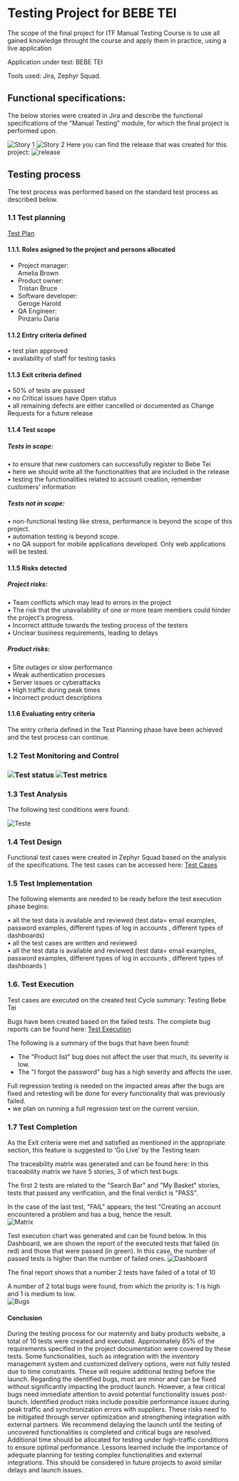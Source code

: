<h1>Testing Project for BEBE TEI</h1>

The scope of the final project for ITF Manual Testing Course is to use all gained knowledge throught the course and apply them in practice, using a live application

Application under test: BEBE TEI

Tools used: Jira, Zephyr Squad.

<h2>Functional specifications:</h2>

The below stories were created in Jira and describe the functional specifications of the "Manual Testing" module, for which the final project is performed upon.

<img src="Story1.png" alt="Story 1">
<img src="Story2.png" alt="Story 2">
Here you can find the release that was created for this project:

<img src="release.png" alt="release">

<h2>Testing process</h2>

The test process was performed based on the standard test process as described below.

<h3>1.1 Test planning</h3>

<a href="Test plan  - Bebe Tei.pdf">Test Plan</a>

<h4>1.1.1. Roles asigned to the project and persons allocated</h4>


<ul>
  <li>Project manager:</li>Amelia Brown
  <li>Product owner:</li>Tristan Bruce
  <li>Software developer:</li>Geroge Harold
  <li>QA Engineer:</li>Pinzariu Daria
</ul>

<h4> 1.1.2 Entry criteria defined </h4>

• test plan approved <br>
• availability of staff for testing tasks<br>

<h4> 1.1.3 Exit criteria defined </h4>

• 50% of tests are passed<br>
• no Critical issues have Open status<br>
• all remaining defects are either cancelled or documented as Change Requests for a
future release<br>

<h4> 1.1.4 Test scope</h4>

<h5> Tests in scope: </h5>
• to ensure that new customers can successfully register to Bebe Tei<br>
• here we should write all the functionalities that are included in the release<br>
• testing the functionalities related to account creation, remember customers' information <br>

<h5>Tests not in scope: </h5>
• non-functional testing like stress, performance is beyond the scope of this project. <br>
• automation testing is beyond scope. <br>
• no QA support for mobile applications developed. Only web applications will be tested. <br>


<h4>1.1.5 Risks detected</h4>

<h5>Project risks:</h5>

• Team conflicts which may lead to errors in the project <br>
• The risk that the unavailability of one or more team members could hinder the project's progress. <br>
• Incorrect attitude towards the testing process of the testers<br>
• Unclear business requirements, leading to delays<br>

<h5> Product risks: </h5>

• Site outages or slow performance <br>
• Weak authentication processes <br>
• Server issues or cyberattacks <br>
• High traffic during peak times <br>
• Incorrect product descriptions

<h4>1.1.6 Evaluating entry criteria</h4>

The entry criteria defined in the Test Planning phase have been achieved and the test process can continue.

<h3>1.2 Test Monitoring and Control<h3>

<img src="poza1.png" alt="Test status">
<img src="poza2.png" alt="Test metrics">

<h3> 1.3 Test Analysis </h3>

The following test conditions were found: <br>

<img src="teste.png" alt="Teste">

<h3>1.4 Test Design</h3>

Functional test cases were created in Zephyr Squad based on the analysis of the specifications. The test cases can be accessed here: <a href="testcases.xlsx">Test Cases</a>

<h3>1.5 Test Implementation</h3>

The following elements are needed to be ready before the test execution phase begins:

• all the test data is available and reviewed (test data= email examples, password examples, different types of log in accounts , different types of dashboards)<br>
• all the test cases are written and reviewed<br>
• all the test data is available and reviewed (test data= email examples, password examples, different types of log in accounts , different types of dashboards )<br>

<h3>1.6. Test Execution </h3>

Test cases are executed on the created test Cycle summary: Testing Bebe Tei

Bugs have been created based on the failed tests. The complete bug reports can be found here: <a href="test_execution.csv">Test Execution</a>

The following is a summary of the bugs that have been found:<br>
- The "Product list" bug does not affect the user that much, its severity is low.<br>
- The "I forgot the password" bug has a high severity and affects the user.<br>

Full regression testing is needed on the impacted areas after the bugs are fixed and retesting will be done for every functionality that was previously failed.<br>
• we plan on running a full regression test on the current version.

<h3> 1.7 Test Completion</h3>
As the Exit criteria were met and satisfied as mentioned in the appropriate section, this feature is suggested to ‘Go Live’ by the Testing team

The traceability matrix was generated and can be found here: 
In this traceability matrix we have 5 stories, 3 of which test bugs. <br>

The first 2 tests are related to the "Search Bar" and "My Basket" stories, tests that passed any verification, and the final verdict is "PASS". <br>

In the case of the last test, "FAIL" appears; the test "Creating an account encountered a problem and has a bug, hence the result.<br>
<img src="matrice2.png" alt="Matrix">

Test execution chart was generated and can be found below. 
In this Dashboard, we are shown the report of the executed tests that failed (in red) and those that were passed (in green).  In this case, the number of passed tests is higher than the number of failed ones.
<img src="Dashboard.png" alt="Dashboard">

The final report shows that a number 2 tests have failed of a total of 10

A number of 2 total bugs were found, from which the priority is: 1 is high and 1 is medium to low. <br>
<img src="buggss.png" alt="Bugs">
<h4>Conclusion</h4>
During the testing process for our maternity and baby products website, a total of 10 tests were created and executed. Approximately 85% of the requirements specified in the project documentation were covered by these tests.
Some functionalities, such as integration with the inventory management system and customized delivery options, were not fully tested due to time constraints. These will require additional testing before the launch.
Regarding the identified bugs, most are minor and can be fixed without significantly impacting the product launch. However, a few critical bugs need immediate attention to avoid potential functionality issues post-launch.
Identified product risks include possible performance issues during peak traffic and synchronization errors with suppliers. These risks need to be mitigated through server optimization and strengthening integration with external partners.
We recommend delaying the launch until the testing of uncovered functionalities is completed and critical bugs are resolved. Additional time should be allocated for testing under high-traffic conditions to ensure optimal performance.
Lessons learned include the importance of adequate planning for testing complex functionalities and external integrations. This should be considered in future projects to avoid similar delays and launch issues.
